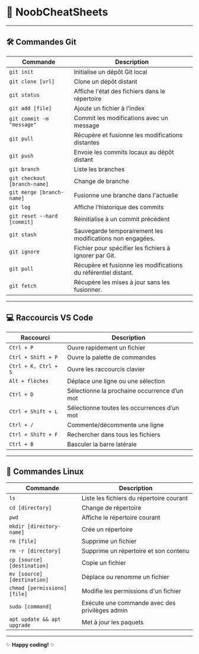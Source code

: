 # 📝 **NoobCheatSheets**

---

## 🛠️ **Commandes Git**

| **Commande**                          | **Description**                                               |
|---------------------------------------|---------------------------------------------------------------|
| `git init`                            | Initialise un dépôt Git local                                 |
| `git clone [url]`                     | Clone un dépôt distant                                        |
| `git status`                          | Affiche l'état des fichiers dans le répertoire                |
| `git add [file]`                      | Ajoute un fichier à l'index                                   |
| `git commit -m "message"`             | Commit les modifications avec un message                      |
| `git pull`                            | Récupère et fusionne les modifications distantes              |
| `git push`                            | Envoie les commits locaux au dépôt distant                    |
| `git branch`                          | Liste les branches                                            |
| `git checkout [branch-name]`          | Change de branche                                             |
| `git merge [branch-name]`             | Fusionne une branche dans l'actuelle                          |
| `git log`                             | Affiche l'historique des commits                              |
| `git reset --hard [commit]`           | Réinitialise à un commit précédent                            |
| `git stash`                           |Sauvegarde temporairement les modifications non engagées.      |
| `git ignore`                          |Fichier pour spécifier les fichiers à ignorer par Git.         |
| `git pull`                            |Récupère et fusionne les modifications du référentiel distant. |
| `git fetch`                           |Récupère les mises à jour sans les fusionner.                  |
---

## 💻 **Raccourcis VS Code**

| **Raccourci**                         | **Description**                                  |
|---------------------------------------|--------------------------------------------------|
| `Ctrl + P`                            | Ouvre rapidement un fichier                      |
| `Ctrl + Shift + P`                    | Ouvre la palette de commandes                    |
| `Ctrl + K, Ctrl + S`                  | Ouvre les raccourcis clavier                     |
| `Alt + flèches`                       | Déplace une ligne ou une sélection               |
| `Ctrl + D`                            | Sélectionne la prochaine occurrence d’un mot     |
| `Ctrl + Shift + L`                    | Sélectionne toutes les occurrences d’un mot      |
| `Ctrl + /`                            | Commente/décommente une ligne                    |
| `Ctrl + Shift + F`                    | Rechercher dans tous les fichiers                |
| `Ctrl + B`                            | Basculer la barre latérale                       |

---

## 🐧 **Commandes Linux**

| **Commande**                           | **Description**                                  |
|----------------------------------------|--------------------------------------------------|
| `ls`                                   | Liste les fichiers du répertoire courant         |
| `cd [directory]`                       | Change de répertoire                             |
| `pwd`                                  | Affiche le répertoire courant                    |
| `mkdir [directory-name]`               | Crée un répertoire                               |
| `rm [file]`                            | Supprime un fichier                              |
| `rm -r [directory]`                    | Supprime un répertoire et son contenu            |
| `cp [source] [destination]`            | Copie un fichier                                 |
| `mv [source] [destination]`            | Déplace ou renomme un fichier                    |
| `chmod [permissions] [file]`           | Modifie les permissions d'un fichier             |
| `sudo [command]`                       | Exécute une commande avec des privilèges admin   |
| `apt update && apt upgrade`            | Met à jour les paquets                           |

---

✨ **Happy coding!** ✨
